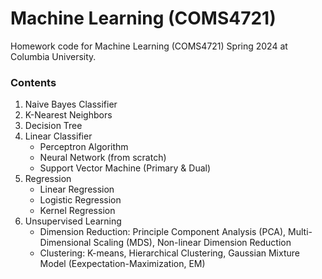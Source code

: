 # Machine Learning (COMS4721)

Homework code for Machine Learning (COMS4721) Spring 2024 at Columbia University.


### Contents
1. Naive Bayes Classifier
2. K-Nearest Neighbors
3. Decision Tree
4. Linear Classifier
   - Perceptron Algorithm
   - Neural Network (from scratch)
   - Support Vector Machine (Primary & Dual)
5. Regression
   - Linear Regression
   - Logistic Regression
   - Kernel Regression
6. Unsupervised Learning
   - Dimension Reduction: Principle Component Analysis (PCA), Multi-Dimensional Scaling (MDS), Non-linear Dimension Reduction
   - Clustering: K-means, Hierarchical Clustering, Gaussian Mixture Model (Eexpectation-Maximization, EM)
   
